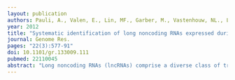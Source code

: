 ```yaml
---
layout: publication
authors: Pauli, A., Valen, E., Lin, MF., Garber, M., Vastenhouw, NL., Levin, JZ., Fan, L., Sandelin, A., Rinn, JL., Regev, A., Schier, AF.
year: 2012
title: "Systematic identification of long noncoding RNAs expressed during zebrafish embryogenesis"
journal: Genome Res.
pages: "22(3):577-91"
doi: 10.1101/gr.133009.111
pubmed: 22110045
abstract: "Long noncoding RNAs (lncRNAs) comprise a diverse class of transcripts that structurally resemble mRNAs but do not encode proteins. Recent genome-wide studies in humans and the mouse have annotated lncRNAs expressed in cell lines and adult tissues, but a systematic analysis of lncRNAs expressed during vertebrate embryogenesis has been elusive. To identify lncRNAs with potential functions in vertebrate embryogenesis, we performed a time-series of RNA-seq experiments at eight stages during early zebrafish development. We reconstructed 56,535 high-confidence transcripts in 28,912 loci, recovering the vast majority of expressed RefSeq transcripts while identifying thousands of novel isoforms and expressed loci. We defined a stringent set of 1133 noncoding multi-exonic transcripts expressed during embryogenesis. These include long intergenic ncRNAs (lincRNAs), intronic overlapping lncRNAs, exonic antisense overlapping lncRNAs, and precursors for small RNAs (sRNAs). Zebrafish lncRNAs share many of the characteristics of their mammalian counterparts: relatively short length, low exon number, low expression, and conservation levels comparable to that of introns. Subsets of lncRNAs carry chromatin signatures characteristic of genes with developmental functions. The temporal expression profile of lncRNAs revealed two novel properties: lncRNAs are expressed in narrower time windows than are protein-coding genes and are specifically enriched in early-stage embryos. In addition, several lncRNAs show tissue-specific expression and distinct subcellular localization patterns. Integrative computational analyses associated individual lncRNAs with specific pathways and functions, ranging from cell cycle regulation to morphogenesis. Our study provides the first systematic identification of lncRNAs in a vertebrate embryo and forms the foundation for future genetic, genomic, and evolutionary studies."
---
```

